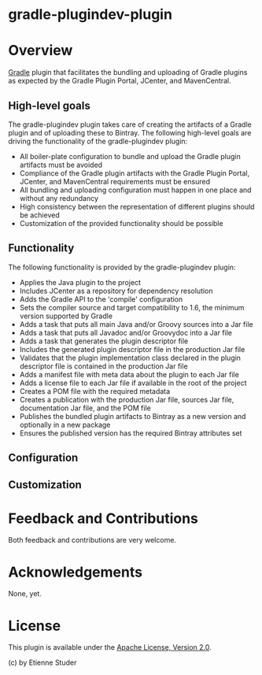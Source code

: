 gradle-plugindev-plugin
=======================

# Overview
[Gradle](http://www.gradle.org) plugin that facilitates the bundling and uploading 
of Gradle plugins as expected by the Gradle Plugin Portal, JCenter, and MavenCentral.

## High-level goals
The gradle-plugindev plugin takes care of creating the artifacts of a Gradle plugin and of uploading these to Bintray. The 
following high-level goals are driving the functionality of the gradle-plugindev plugin: 

 * All boiler-plate configuration to bundle and upload the Gradle plugin artifacts must be avoided
 * Compliance of the Gradle plugin artifacts with the Gradle Plugin Portal, JCenter, and MavenCentral requirements must be ensured
 * All bundling and uploading configuration must happen in one place and without any redundancy
 * High consistency between the representation of different plugins should be achieved
 * Customization of the provided functionality should be possible 

## Functionality

The following functionality is provided by the gradle-plugindev plugin:
 
 * Applies the Java plugin to the project
 * Includes JCenter as a repository for dependency resolution
 * Adds the Gradle API to the 'compile' configuration
 * Sets the compiler source and target compatibility to 1.6, the minimum version supported by Gradle
 * Adds a task that puts all main Java and/or Groovy sources into a Jar file
 * Adds a task that puts all Javadoc and/or Groovydoc into a Jar file
 * Adds a task that generates the plugin descriptor file
 * Includes the generated plugin descriptor file in the production Jar file
 * Validates that the plugin implementation class declared in the plugin descriptor file is contained in the production Jar file
 * Adds a manifest file with meta data about the plugin to each Jar file
 * Adds a license file to each Jar file if available in the root of the project
 * Creates a POM file with the required metadata
 * Creates a publication with the production Jar file, sources Jar file, documentation Jar file, and the POM file
 * Publishes the bundled plugin artifacts to Bintray as a new version and optionally in a new package
 * Ensures the published version has the required Bintray attributes set

## Configuration

## Customization

# Feedback and Contributions

Both feedback and contributions are very welcome.

# Acknowledgements

None, yet.

# License
This plugin is available under the [Apache License, Version 2.0](http://www.apache.org/licenses/LICENSE-2.0.html).

(c) by Etienne Studer
